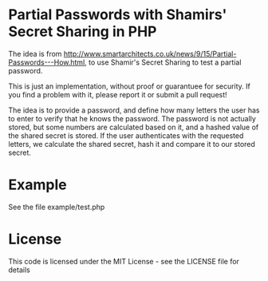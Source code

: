 Partial Passwords with Shamirs' Secret Sharing in PHP
=====================================================

The idea is from http://www.smartarchitects.co.uk/news/9/15/Partial-Passwords---How.html, to use Shamir's Secret Sharing to test a partial password.

This is just an implementation, without proof or guarantuee for security. If you find a problem with it, please report it or submit a pull request!

The idea is to provide a password, and define how many letters the user has to enter to verify that he knows the password. The password is not actually stored, but some numbers are calculated based on it, and a hashed value of the shared secret is stored. If the user authenticates with the requested letters, we calculate the shared secret, hash it and compare it to our stored secret.

Example
=======

See the file example/test.php

License
=======

This code is licensed under the MIT License - see the LICENSE file for details
